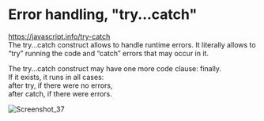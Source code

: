 # Error handling, "try...catch"  

https://javascript.info/try-catch  
The try...catch construct allows to handle runtime errors. It literally allows to “try” running the code and “catch” errors that may occur in it.

The try...catch construct may have one more code clause: finally.  
If it exists, it runs in all cases:  
after try, if there were no errors,  
after catch, if there were errors.

![Screenshot_37](https://user-images.githubusercontent.com/66359081/161568766-3ef84b8a-c798-414e-b27f-127b92e2b7d6.png)

